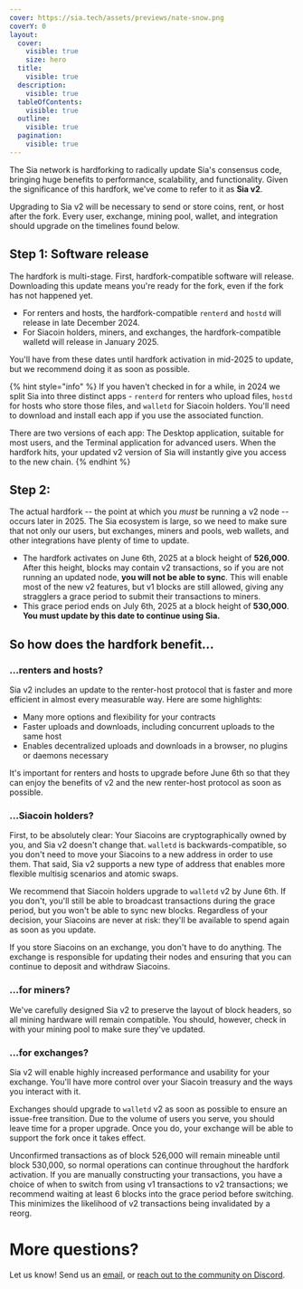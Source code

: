 ```yaml
---
cover: https://sia.tech/assets/previews/nate-snow.png
coverY: 0
layout:
  cover:
    visible: true
    size: hero
  title:
    visible: true
  description:
    visible: true
  tableOfContents:
    visible: true
  outline:
    visible: true
  pagination:
    visible: true
---
```


The Sia network is hardforking to radically update Sia's consensus code, bringing huge benefits to performance, scalability, and functionality. Given the significance of this hardfork, we've come to refer to it as **Sia v2**.

Upgrading to Sia v2 will be necessary to send or store coins, rent, or host after the fork. Every user, exchange, mining pool, wallet, and integration should upgrade on the timelines found below.

## Step 1: Software release

The hardfork is multi-stage. First, hardfork-compatible software will release. Downloading this update means you're ready for the fork, even if the fork has not happened yet.

- For renters and hosts, the hardfork-compatible `renterd` and `hostd` will release in late December 2024.
- For Siacoin holders, miners, and exchanges, the hardfork-compatible walletd will release in January 2025.

You'll have from these dates until hardfork activation in mid-2025 to update, but we recommend doing it as soon as possible.

{% hint style="info" %}
If you haven't checked in for a while, in 2024 we split Sia into three distinct apps - `renterd` for renters who upload files, `hostd` for hosts who store those files, and `walletd` for Siacoin holders. You'll need to download and install each app if you use the associated function.

There are two versions of each app: The Desktop application, suitable for most users, and the Terminal application for advanced users. When the hardfork hits, your updated v2 version of Sia will instantly give you access to the new chain.
{% endhint %}

## Step 2:

The actual hardfork -- the point at which you *must* be running a v2 node -- occurs later in 2025. The Sia ecosystem is large, so we need to make sure that not only our users, but exchanges, miners and pools, web wallets, and other integrations have plenty of time to update.

- The hardfork activates on June 6th, 2025 at a block height of **526,000**. After this height, blocks may contain v2 transactions, so if you are not running an updated node, **you will not be able to sync**. This will enable most of the new v2 features, but v1 blocks are still allowed, giving any stragglers a grace period to submit their transactions to miners.
- This grace period ends on July 6th, 2025 at a block height of **530,000**. **You must update by this date to continue using Sia.**

## So how does the hardfork benefit...

### ...renters and hosts?

Sia v2 includes an update to the renter-host protocol that is faster and more efficient in almost every measurable way. Here are some highlights:
- Many more options and flexibility for your contracts
- Faster uploads and downloads, including concurrent uploads to the same host
- Enables decentralized uploads and downloads in a browser, no plugins or daemons necessary

It's important for renters and hosts to upgrade before June 6th so that they can enjoy the benefits of v2 and the new renter-host protocol as soon as possible.

### ...Siacoin holders?

First, to be absolutely clear: Your Siacoins are cryptographically owned by you, and Sia v2 doesn't change that. `walletd` is backwards-compatible, so you don't need to move your Siacoins to a new address in order to use them. That said, Sia v2 supports a new type of address that enables more flexible multisig scenarios and atomic swaps.

We recommend that Siacoin holders upgrade to `walletd` v2 by June 6th. If you don't, you'll still be able to broadcast transactions during the grace period, but you won't be able to sync new blocks. Regardless of your decision, your Siacoins are never at risk: they'll be available to spend again as soon as you update.

If you store Siacoins on an exchange, you don't have to do anything. The exchange is responsible for updating their nodes and ensuring that you can continue to deposit and withdraw Siacoins.

### ...for miners?

We've carefully designed Sia v2 to preserve the layout of block headers, so all mining hardware will remain compatible. You should, however, check in with your mining pool to make sure they've updated.

### ...for exchanges?

Sia v2 will enable highly increased performance and usability for your exchange. You'll have more control over your Siacoin treasury and the ways you interact with it.

Exchanges should upgrade to `walletd` v2 as soon as possible to ensure an issue-free transition. Due to the volume of users you serve, you should leave time for a proper upgrade. Once you do, your exchange will be able to support the fork once it takes effect.

Unconfirmed transactions as of block 526,000 will remain mineable until block 530,000, so normal operations can continue throughout the hardfork activation. If you are manually constructing your transactions, you have a choice of when to switch from using v1 transactions to v2 transactions; we recommend waiting at least 6 blocks into the grace period before switching. This minimizes the likelihood of v2 transactions being invalidated by a reorg.

# More questions?

Let us know! Send us an [email](mailto://hello@sia.tech), or [reach out to the community on Discord](https://discord.gg/sia).
